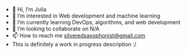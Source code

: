 - 👋 Hi, I’m Julia
- 👀 I’m interested in Web development and machine learning
- 🌱 I’m currently learning DevOps, algorithms, and web development
- 💞️ I’m looking to collaborate on N/A
- 📫 How to reach me silveredsaxophonist@gmail.com
- This is definitely a work in progress description :/

<!---
GildedDragonborn/GildedDragonborn is a ✨ special ✨ repository because its `README.md` (this file) appears on your GitHub profile.
You can click the Preview link to take a look at your changes.
--->
